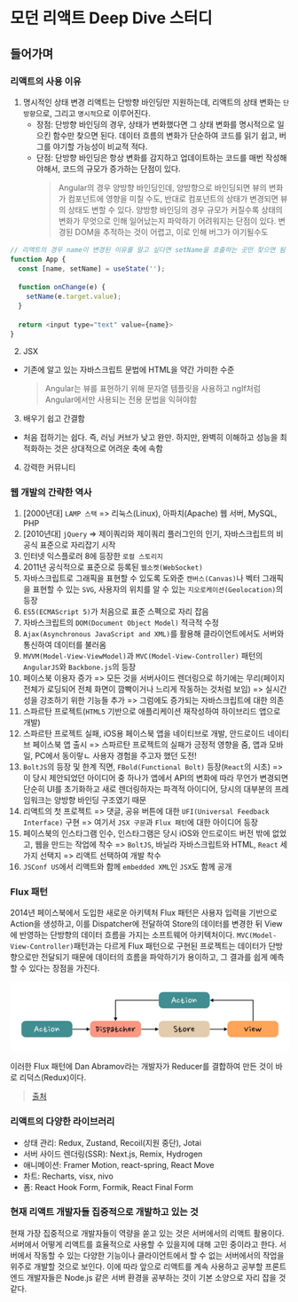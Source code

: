 # 모던 리액트 Deep Dive 스터디

## 들어가며

### 리액트의 사용 이유

1. 명시적인 상태 변경
   리액트는 단방향 바인딩만 지원하는데, 리액트의 상태 변화는 `단방향`으로, 그리고 `명시적`으로 이루어진다.
   - 장점: 단방향 바인딩의 경우, 상태가 변화했다면 그 상태 변화를 명시적으로 일으킨 함수만 찾으면 된다. 데이터 흐름의 변화가 단순하여 코드를 읽기 쉽고, 버그를 야기할 가능성이 비교적 적다.
   - 단점: 단방향 바인딩은 항상 변화를 감지하고 업데이트하는 코드를 매번 작성해야해서, 코드의 규모가 증가하는 단점이 있다.
     > Angular의 경우 양방향 바인딩인데, 양방향으로 바인딩되면 뷰의 변화가 컴포넌트에 영향을 미칠 수도, 반대로 컴포넌트의 상태가 변경되면 뷰의 상태도 변할 수 있다. 양방향 바인딩의 경우 규모가 커질수록 상태의 변화가 무엇으로 인해 일어났는지 파악하기 어려워지는 단점이 있다. 변경된 DOM을 추적하는 것이 어렵고, 이로 인해 버그가 야기될수도

```js
// 리액트의 경우 name이 변경된 이유를 알고 싶다면 setName을 호출하는 곳만 찾으면 됨
function App {
  const [name, setName] = useState('');

  function onChange(e) {
    setName(e.target.value);
  }

  return <input type="text" value={name}>
}
```

2. JSX

- 기존에 알고 있는 자바스크립트 문법에 HTML을 약간 가미한 수준
  > Angular는 뷰를 표현하기 위해 문자열 템플릿을 사용하고 ngIf처럼 Angular에서만 사용되는 전용 문법을 익혀야함

3. 배우기 쉽고 간결함

- 처음 접하기는 쉽다. 즉, 러닝 커브가 낮고 완만. 하지만, 완벽히 이해하고 성능을 최적화하는 것은 상대적으로 어려운 축에 속함

4. 강력한 커뮤니티

### 웹 개발의 간략한 역사

1. [2000년대] `LAMP 스택` => 리눅스(Linux), 아파치(Apache) 웹 서버, MySQL, PHP
2. [2010년대] `jQuery` => 제이쿼리와 제이쿼리 플러그인의 인기, 자바스크립트의 비공식 표준으로 자리잡기 시작
3. 인터넷 익스플로러 8에 등장한 `로컬 스토리지`
4. 2011년 공식적으로 표준으로 등록된 `웹소켓(WebSocket)`
5. 자바스크립트로 그래픽을 표현할 수 있도록 도와준 `캔버스(Canvas)`나 벡터 그래픽을 표현할 수 있는 `SVG`, 사용자의 위치를 알 수 있는 `지오로케이션(Geolocation)`의 등장
6. `ES5(ECMAScript 5)`가 처음으로 표준 스펙으로 자리 잡음
7. 자바스크립트의 `DOM(Document Object Model)` 적극적 수정
8. `Ajax(Asynchronous JavaScript and XML)`를 활용해 클라이언트에서도 서버와 통신하여 데이터를 불러옴
9. `MVVM(Model-View-ViewModel)`과 `MVC(Model-View-Controller)` 패턴의 `AngularJS`와 `Backbone.js`의 등장
10. 페이스북 이용자 증가 => 모든 것을 서버사이드 렌더링으로 하기에는 무리(페이지 전체가 로딩되어 전체 화면이 깜빡이거나 느리게 작동하는 것처럼 보임) => 실시간성을 강조하기 위한 기능들 추가 => 그럼에도 증가되는 자바스크립트에 대한 의존
11. 스파르탄 프로젝트(`HTML5` 기반으로 애플리케이션 재작성하여 하이브리드 앱으로 개발)
12. 스파르탄 프로젝트 실패, iOS용 페이스북 앱을 네이티브로 개발, 안드로이드 네이티브 페이스북 앱 출시 => 스파르탄 프로젝트의 실패가 긍정적 영향을 줌, 앱과 모바일, PC에서 동이랗ㄴ 사용자 경험을 주고자 했던 도전!
13. `BoltJS`의 등장 및 한계 직면, `FBold(Functional Bolt)` 등장(`React`의 시초) => 이 당시 제안되었던 아이디어 중 하나가 앱에서 API의 변화에 따라 무언가 변경되면 단순히 UI를 초기화하고 새로 렌더링하자는 파격적 아이디어, 당시의 대부분의 프레임워크는 양방향 바인딩 구조였기 때문
14. 리액트의 첫 프로젝트 => 댓글, 공유 버튼에 대한 `UFI(Universal Feedback Interface)` 구현 => 여기서 `JSX 구문`과 `Flux 패턴`에 대한 아이디어 등장
15. 페이스북의 인스타그램 인수, 인스타그램은 당시 iOS와 안드로이드 버전 밖에 없었고, 웹을 만드는 작업에 착수 => `BoltJS`, 바닐라 자바스크립트와 HTML, `React` 세 가지 선택지 => 리액트 선택하여 개발 착수
16. `JSConf US`에서 리액트와 함께 `embedded XML`인 `JSX`도 함께 공개

### Flux 패턴

2014년 페이스북에서 도입한 새로운 아키텍처
Flux 패턴은 사용자 입력을 기반으로 Action을 생성하고, 이를 Dispatcher에 전달하여 Store의 데이터를 변경한 뒤 View에 반영하는 단방향의 데이터 흐름을 가지는 소프트웨어 아키텍처이다. `MVC(Model-View-Controller)`패턴과는 다르게 Flux 패턴으로 구현된 프로젝트는 데이터가 단방향으로만 전달되기 때문에 데이터의 흐름을 파악하기가 용이하고, 그 결과를 쉽게 예측할 수 있다는 장점을 가진다.

<img src="./image/flux.jpg" alt="flux 패턴">

이러한 Flux 패턴에 Dan Abramov라는 개발자가 Reducer를 결합하여 만든 것이 바로 리덕스(Redux)이다.

> [출처](https://www.tcpschool.com/react/react_redux_intro#:~:text=Flux%20%ED%8C%A8%ED%84%B4%EC%9D%80%20%EC%82%AC%EC%9A%A9%EC%9E%90%20%EC%9E%85%EB%A0%A5,%EC%9D%84%20%EA%B0%80%EC%A7%80%EB%8A%94%20%EC%86%8C%ED%94%84%ED%8A%B8%EC%9B%A8%EC%96%B4%20%EC%95%84%ED%82%A4%ED%85%8D%EC%B2%98%EC%9E%85%EB%8B%88%EB%8B%A4.)

### 리액트의 다양한 라이브러리

- 상태 관리: Redux, Zustand, Recoil(지원 중단), Jotai
- 서버 사이드 렌더링(SSR): Next.js, Remix, Hydrogen
- 애니메이션: Framer Motion, react-spring, React Move
- 차트: Recharts, visx, nivo
- 폼: React Hook Form, Formik, React Final Form

### 현재 리액트 개발자들 집중적으로 개발하고 있는 것

현재 가장 집중적으로 개발자들이 역량을 쏟고 있는 것은 서버에서의 리액트 활용이다. 서버에서 어떻게 리액트를 효율적으로 사용할 수 있을지에 대해 고민 중이라고 한다. 서버에서 작동할 수 있는 다양한 기능이나 클라이언트에서 할 수 없는 서버에서의 작업을 위주로 개발할 것으로 보인다. 이에 따라 앞으로 리액트를 계속 사용하고 공부할 프론트엔드 개발자들은 Node.js 같은 서버 환경을 공부하는 것이 기본 소양으로 자리 잡을 것 같다.
